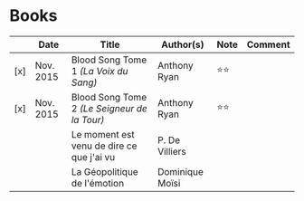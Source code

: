 # Books

|   | Date        | Title                                        | Author(s)     | Note | Comment |
|---| ---------- | --------------------------------------------- | ------------- | ---- |-------------- |
|[x]| Nov. 2015  | Blood Song Tome 1 *(La Voix du Sang)*  | Anthony Ryan | :star::star:| |
|[x]| Nov. 2015  | Blood Song Tome 2 *(Le Seigneur de la Tour)*  | Anthony Ryan | :star::star:| |
|   |   | Le moment est venu de dire ce que j'ai vu | P. De Villiers | | |
|   |   | La Géopolitique de l'émotion | Dominique Moïsi | | |

